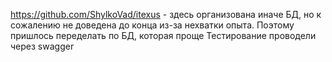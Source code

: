 https://github.com/ShylkoVad/itexus - здесь организована иначе БД, но к сожалению не доведена до конца из-за нехватки опыта. Поэтому пришлось переделать по БД, которая проще
Тестирование проводели через swagger
